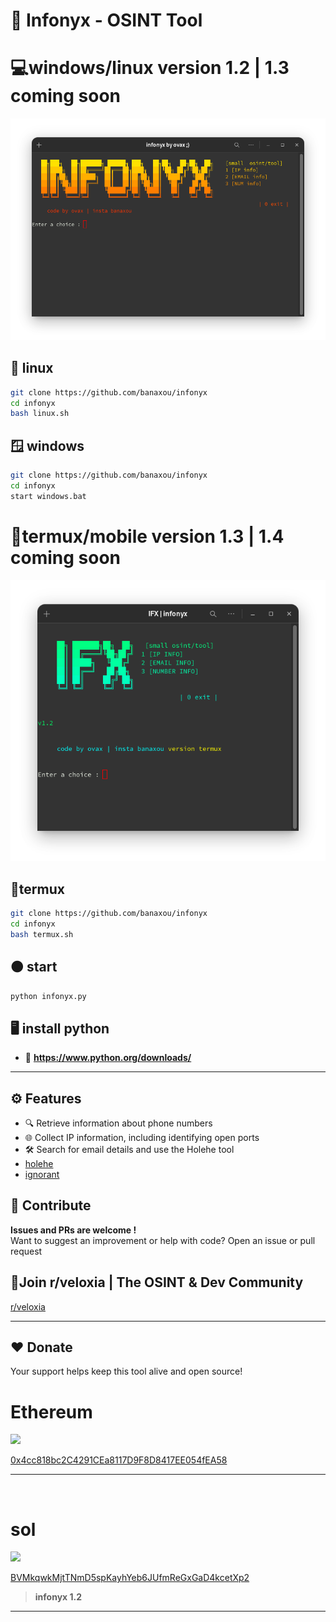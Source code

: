 # 🔎 Infonyx - OSINT Tool 
# 💻windows/linux version 1.2 | 1.3 coming soon
![menu](menu.png)
## 🐧 linux
```bash 
git clone https://github.com/banaxou/infonyx
cd infonyx
bash linux.sh
```
## 🪟 windows
```bash
git clone https://github.com/banaxou/infonyx
cd infonyx
start windows.bat
```
# 📱termux/mobile version 1.3 | 1.4 coming soon
![tmx](ifx.png)

## 📱termux 
```bash
git clone https://github.com/banaxou/infonyx
cd infonyx
bash termux.sh
```
##  🟠 start 
```python
python infonyx.py
```
## 🖥️ install python
- 🐍 **https://www.python.org/downloads/**


---
## ⚙️ Features

- 🔍 Retrieve information about phone numbers
- 🌐 Collect IP information, including identifying open ports
- 🛠️ Search for email details and use the Holehe tool
- [holehe](https://github.com/megadose/holehe)
- [ignorant](https://github.com/megadose/ignorant)

## 🌸 Contribute

**Issues and PRs are welcome !**  
Want to suggest an improvement or help with code? Open an issue or pull request 
## 💬​ **Join r/veloxia | The OSINT & Dev Community**  
[r/veloxia](https://www.reddit.com/r/veloxia/)

---
## ❤️ Donate

Your support helps keep this tool alive and open source!

<h1>Ethereum</h1>
<img src="https://upload.wikimedia.org/wikipedia/commons/0/05/Ethereum_logo_2014.svg" width="20">  

[0x4cc818bc2C4291CEa8117D9F8D8417EE054fEA58](https://etherscan.io/address/0x4cc818bc2C4291CEa8117D9F8D8417EE054fEA58)

---
‎<h1>sol</h1>
<img src="https://raw.githubusercontent.com/trustwallet/assets/master/blockchains/solana/info/logo.png" width="20">

[BVMkqwkMjtTNmD5spKayhYeb6JUfmReGxGaD4kcetXp2](https://solscan.io/account/BVMkqwkMjtTNmD5spKayhYeb6JUfmReGxGaD4kcetXp2)

> **infonyx 1.2**
---
